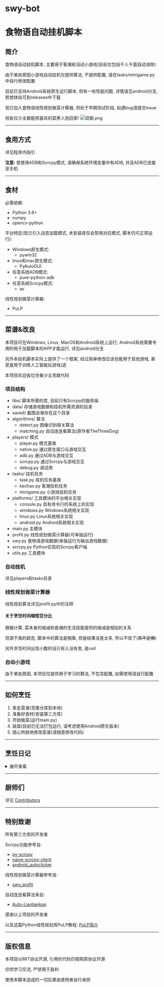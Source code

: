 # swy-bot
# 食物语自动挂机脚本

## 简介
食物语自动挂机脚本, 主要用于客潮和活动小游戏(目前仅包括千人千面自动消除)

由于某些原因小游戏自动挂机仅提供算法, 不提供配置, 请在tasks/minigame.py中自行修改配置

目前已支持Android系统原生运行脚本, 但有一些性能问题, 详情请见android分支, 若想体验可到releases中下载

现已加入食物语线性规划做菜计算器, 但处于早期测试阶段, 如遇bug请提交issue

祝各位少主都能把喜欢的菜男人抱回家!
![双御.png](https://i.loli.net/2021/03/03/SpvI6GisAyPa8Dg.png)

<!-- **空桑好, 策划爬** -->

---
## 食用方式
详见程序内指引

**注意:** 若使用ADB和Scrcpy模式, 请确保系统环境变量中有ADB, 并且ADB已连接至手机

---
## 食材
必需依赖:
- Python 3.8+
- numpy
- opencv-python

平台特定(现已引入动态加载模式, 未安装库仅会禁用对应模式, 脚本仍可正常运行):
- Windows原生模式:
    - pywin32
- linux和mac原生模式:
    - PyAutoGUI
- 任意系统ADB模式:
    - pure-python-adb
- 任意系统Scrcpy模式:
    - av

线性规划做菜计算器:
- PuLP

---
## 菜谱&改良
本项目可在Windows, Linux, MacOS和Android系统上运行, Android系统需要专用的用于加载脚本的APP才能运行, 详见android分支

另外本挂机脚本实际上提供了一个框架, 经过简单修改应该也能用于其他游戏, 甚至是用于训练人工智能玩游戏(逃

本项目欢迎各位空桑少主贡献代码

### 项目结构
- libs/ 脚本所需的库, 目前只有Scrcpy的服务端
- data/ 存储游戏数据和挂机所需资源的目录
- saved/ 截图会保存在这个目录
- algorithms/ 算法
    - detect.py 图像识别相关算法
    - matching.py 自动连连看算法(原作者TheThreeDog)
- players/ 模式
    - player.py 模式基类
    - native.py 通过原生窗口与游戏交互
    - adb.py 通过ADB与游戏交互
    - scrcpy.py 通过Scrcpy与游戏交互
    - debug.py 调试用
- tasks/ 挂机任务
    - task.py 挂机任务基类
    - kechao.py 客潮挂机任务
    - minigame.py 小游戏挂机任务
- platforms/ 工具模块的平台相关实现
    - console.py 具有命令行的系统上的实现
    - windows.py Windows系统相关实现
    - linux.py Linux系统相关实现
    - android.py Android系统相关实现
- main.py 主模块
- profit.py 线性规划做菜计算器(可单独运行)
- swy.py 食物语游戏数据(单独运行为输出游戏数据)
- scrcpy.py Python实现的Scrcpy客户端
- utils.py 工具模块

### 自动挂机
详见players和tasks目录

### 线性规划做菜计算器
线性规划算法详见profit.py中的注释

#### 关于烹饪时间缩短百分比
根据计算, 菜本身的缩减和食魂的生活技能提供的缩减是相加的关系

但源于我的疏忽, 脚本中的算法是相乘, 但是结果没差太多, 所以不改了(~~真不是懒~~)

另外烹饪时间出现小数的话只有入没有舍, 是ceil

### 自动小游戏
由于某些原因, 本项目仅提供用于学习的算法, 不包含配置, 如需使用请自行配置

---
## 如何烹饪
1. 拿走菜谱(克隆仓库到本地)
1. 准备好食材(安装第三方库)
1. 开始做菜(运行main.py)
1. 装盘(目前仍无法打包运行, 请考虑使用Android原生版本)
1. 随心所欲地修改菜谱(请随意修改代码)

---
## 烹饪日记
<details>
<summary>展开查看</summary>
<pre>
2020/10/27 项目开始开发
2020/11/3 实现ADB模式
2020/11/5 实现Windows原生模式
2020/12/5 客潮挂机从模板匹配改为识别圆
2021/2/1 大规模重构代码, 增加挂机任务类, 增加使用Scrcpy的模式(未完成), 更新版本号至V1.2
2021/2/21 使用装饰器注册挂机任务, 完成Scrcpy模式, 更新版本号至V1.3
2021/2/23 重做客潮挂机任务, 更新版本号至V1.4
2021/2/25 新增swy.py用于加载游戏数据, 初步实现线性规划做菜计算器
2021/2/26 更新菜肴数据为计算缩减后的烹饪时间, 更新版本号至V1.5
2021/9/13 加入自动连连看算法, 初步支持Linux
2021/9/14 已加入对Linux和MacOS的支持, 但尚未测试, 更新版本号至V1.6
2021/9/17 已加入千人千面自动挂机功能, 更新版本号至V1.7
2023/2/2 代码重写, 用协程替代状态机, 实现动态加载模式, 移植到Android系统, 由于更新内容较多, 更新版本号为V2.0
2023/7/12 为适配Android12, 客潮截图现在保存在相册中, 而非Android/data, 更新版本号为V2.1
2023/9/8 更新Scrcpy至1.25, 修复Android版挂机脚本在鸿蒙系统上的一些问题, 更新版本号为V2.2
</pre>
</details>

---
## 厨师们
详见 [Contributors](https://github.com/DawningW/swy-bot/graphs/contributors)

---
## 特别致谢
所有第三方库的开发者

Scrcpy功能参考自:
- [py-scrcpy](https://github.com/Allong12/py-scrcpy)
- [naive-scrcpy-client](https://github.com/LostXine/naive-scrcpy-client)
- [android_autoclicker](https://github.com/JKookaburra/android_autoclicker)

线性规划做菜计算器参考自:
- [swy_profit](https://github.com/ic30rs/swy_profit)

自动连连看算法来自:
- [Auto-Lianliankan](https://github.com/TheThreeDog/Auto-Lianliankan)

感谢以上项目的开发者

以及这篇Python线性规划库PuLP教程: [PuLP简介](https://fancyerii.github.io/2020/04/18/pulp/)

---
## 版权信息
本项目以MIT协议开源, 引用的代码仍按照原协议开源

仅供学习交流, 严禁用于盈利

使用本脚本造成的一切后果由使用者自行承担

